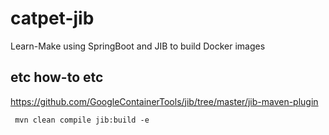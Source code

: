 # catpet-jib
Learn-Make using SpringBoot and JIB to build Docker images  

## etc how-to etc  

https://github.com/GoogleContainerTools/jib/tree/master/jib-maven-plugin  
```
 mvn clean compile jib:build -e

```
